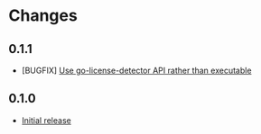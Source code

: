 # Changes

## 0.1.1
- [BUGFIX] [Use go-license-detector API rather than executable](https://github.com/sky-uk/licence-compliance-checker/pull/2)

## 0.1.0
- [Initial release](https://github.com/sky-uk/licence-compliance-checker/pull/1)
  